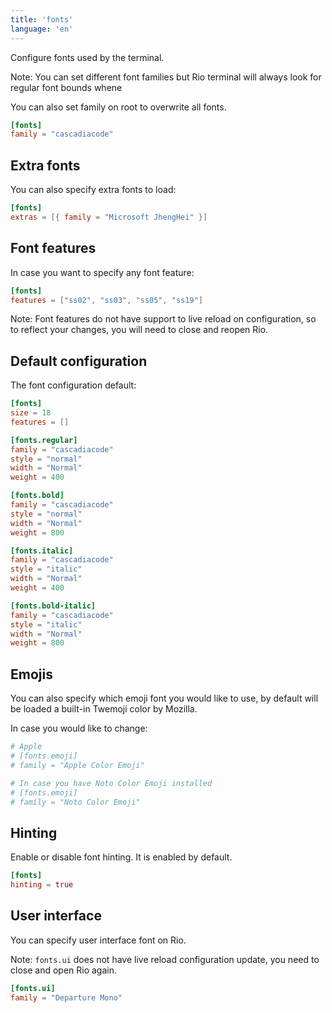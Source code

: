 ```yaml
---
title: 'fonts'
language: 'en'
---
```


Configure fonts used by the terminal.

Note: You can set different font families but Rio terminal
will always look for regular font bounds whene

You can also set family on root to overwrite all fonts.

```toml
[fonts]
family = "cascadiacode"
```

## Extra fonts

You can also specify extra fonts to load:

```toml
[fonts]
extras = [{ family = "Microsoft JhengHei" }]
```

## Font features

In case you want to specify any font feature:

```toml
[fonts]
features = ["ss02", "ss03", "ss05", "ss19"]
```

Note: Font features do not have support to live reload on configuration, so to reflect your changes, you will need to close and reopen Rio.

## Default configuration

The font configuration default:

```toml
[fonts]
size = 18
features = []

[fonts.regular]
family = "cascadiacode"
style = "normal"
width = "Normal"
weight = 400

[fonts.bold]
family = "cascadiacode"
style = "normal"
width = "Normal"
weight = 800

[fonts.italic]
family = "cascadiacode"
style = "italic"
width = "Normal"
weight = 400

[fonts.bold-italic]
family = "cascadiacode"
style = "italic"
width = "Normal"
weight = 800
```

## Emojis

You can also specify which emoji font you would like to use, by default will be loaded a built-in Twemoji color by Mozilla.

In case you would like to change:

```toml
# Apple
# [fonts.emoji]
# family = "Apple Color Emoji"

# In case you have Noto Color Emoji installed
# [fonts.emoji]
# family = "Noto Color Emoji"
```

## Hinting

Enable or disable font hinting. It is enabled by default.

```toml
[fonts]
hinting = true
```

## User interface

You can specify user interface font on Rio.

Note: `fonts.ui` does not have live reload configuration update, you need to close and open Rio again.

```toml
[fonts.ui]
family = "Departure Mono"
```